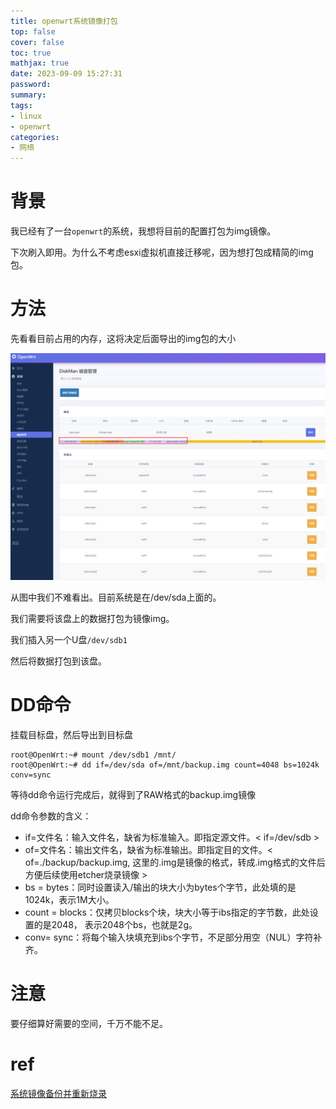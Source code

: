 ```yaml
---
title: openwrt系统镜像打包
top: false
cover: false
toc: true
mathjax: true
date: 2023-09-09 15:27:31
password:
summary:
tags:
- linux
- openwrt
categories:
- 网络
---
```


# 背景

我已经有了一台`openwrt`的系统，我想将目前的配置打包为img镜像。

下次刷入即用。为什么不考虑esxi虚拟机直接迁移呢，因为想打包成精简的img包。

# 方法

先看看目前占用的内存，这将决定后面导出的img包的大小

![image-20230909224156157](https://raw.githubusercontent.com/kengerlwl/kengerlwl.github.io/master/image/00ae1fc546ca2c05ae298424b8e9632b/8e9413f7058186ee23805e9e4f82286e.png)

从图中我们不难看出。目前系统是在/dev/sda上面的。

我们需要将该盘上的数据打包为镜像img。

我们插入另一个U盘`/dev/sdb1`

然后将数据打包到该盘。

# DD命令

挂载目标盘，然后导出到目标盘

```
root@OpenWrt:~# mount /dev/sdb1 /mnt/
root@OpenWrt:~# dd if=/dev/sda of=/mnt/backup.img count=4048 bs=1024k  conv=sync
```

等待dd命令运行完成后，就得到了RAW格式的backup.img镜像

dd命令参数的含义：

- if=文件名：输入文件名，缺省为标准输入。即指定源文件。< if=/dev/sdb >
- of=文件名：输出文件名，缺省为标准输出。即指定目的文件。< of=./backup/backup.img, 这里的.img是镜像的格式，转成.img格式的文件后方便后续使用etcher烧录镜像 >
- bs = bytes：同时设置读入/输出的块大小为bytes个字节，此处填的是1024k，表示1M大小。
- count = blocks：仅拷贝blocks个块，块大小等于ibs指定的字节数，此处设置的是2048， 表示2048个bs，也就是2g。
- conv= sync：将每个输入块填充到ibs个字节，不足部分用空（NUL）字符补齐。



# 注意

要仔细算好需要的空间，千万不能不足。





# ref

[系统镜像备份并重新烧录](https://doc.embedfire.com/linux/rk356x/build_and_deploy/zh/latest/building_image/image_backup/image_backup.html)

